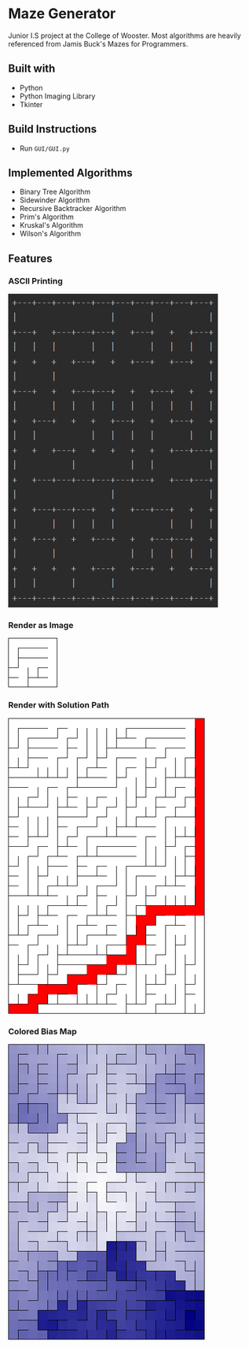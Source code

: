 # Maze Generator
Junior I.S project at the College of Wooster. Most algorithms are heavily referenced from Jamis Buck's Mazes for Programmers. 

## Built with
* Python
* Python Imaging Library
* Tkinter

## Build Instructions
* Run `GUI/GUI.py`

## Implemented Algorithms
* Binary Tree Algorithm
* Sidewinder Algorithm
* Recursive Backtracker Algorithm
* Prim's Algorithm
* Kruskal's Algorithm
* Wilson's Algorithm

## Features
### ASCII Printing
![Image](https://github.com/karensuzue/Maze/blob/main/image_export/ascii.PNG)
### Render as Image
![Image](https://github.com/karensuzue/Maze/blob/main/image_export/maze.png)
### Render with Solution Path
![Image](https://github.com/karensuzue/Maze/blob/main/image_export/maze-solution.png)
### Colored Bias Map
![Image](https://github.com/karensuzue/Maze/blob/main/image_export/maze-colored.png)

